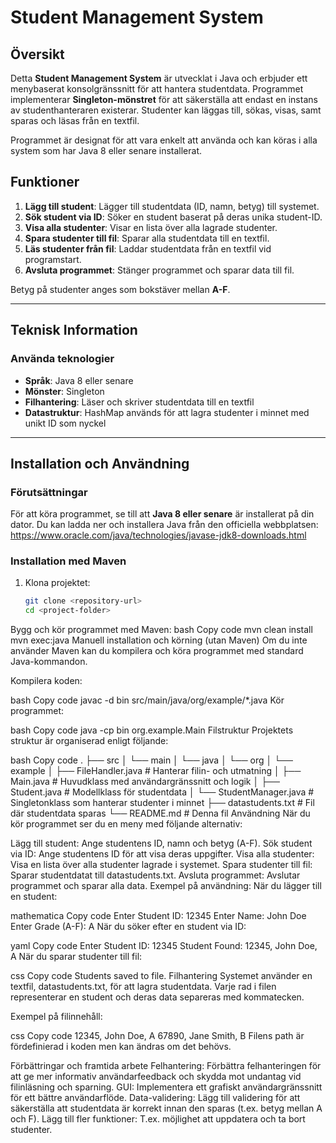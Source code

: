 # Student Management System

## Översikt
Detta **Student Management System** är utvecklat i Java och erbjuder ett menybaserat konsolgränssnitt för att hantera studentdata. Programmet implementerar **Singleton-mönstret** för att säkerställa att endast en instans av studenthanteraren existerar. Studenter kan läggas till, sökas, visas, samt sparas och läsas från en textfil.

Programmet är designat för att vara enkelt att använda och kan köras i alla system som har Java 8 eller senare installerat.

## Funktioner

1. **Lägg till student**: Lägger till studentdata (ID, namn, betyg) till systemet.
2. **Sök student via ID**: Söker en student baserat på deras unika student-ID.
3. **Visa alla studenter**: Visar en lista över alla lagrade studenter.
4. **Spara studenter till fil**: Sparar alla studentdata till en textfil.
5. **Läs studenter från fil**: Laddar studentdata från en textfil vid programstart.
6. **Avsluta programmet**: Stänger programmet och sparar data till fil.

Betyg på studenter anges som bokstäver mellan **A-F**.

---

## Teknisk Information

### Använda teknologier
- **Språk**: Java 8 eller senare
- **Mönster**: Singleton
- **Filhantering**: Läser och skriver studentdata till en textfil
- **Datastruktur**: HashMap används för att lagra studenter i minnet med unikt ID som nyckel

---

## Installation och Användning

### Förutsättningar
För att köra programmet, se till att **Java 8 eller senare** är installerat på din dator. Du kan ladda ner och installera Java från den officiella webbplatsen: https://www.oracle.com/java/technologies/javase-jdk8-downloads.html

### Installation med Maven
1. Klona projektet:
   ```bash
   git clone <repository-url>
   cd <project-folder>
Bygg och kör programmet med Maven:
bash
Copy code
mvn clean install
mvn exec:java
Manuell installation och körning (utan Maven)
Om du inte använder Maven kan du kompilera och köra programmet med standard Java-kommandon.

Kompilera koden:

bash
Copy code
javac -d bin src/main/java/org/example/*.java
Kör programmet:

bash
Copy code
java -cp bin org.example.Main
Filstruktur
Projektets struktur är organiserad enligt följande:

bash
Copy code
.
├── src
│   └── main
│       └── java
│           └── org
│               └── example
│                   ├── FileHandler.java        # Hanterar filin- och utmatning
│                   ├── Main.java               # Huvudklass med användargränssnitt och logik
│                   ├── Student.java            # Modellklass för studentdata
│                   └── StudentManager.java     # Singletonklass som hanterar studenter i minnet
├── datastudents.txt                      # Fil där studentdata sparas
└── README.md                             # Denna fil
Användning
När du kör programmet ser du en meny med följande alternativ:

Lägg till student:
Ange studentens ID, namn och betyg (A-F).
Sök student via ID:
Ange studentens ID för att visa deras uppgifter.
Visa alla studenter:
Visa en lista över alla studenter lagrade i systemet.
Spara studenter till fil:
Sparar studentdatat till datastudents.txt.
Avsluta programmet:
Avslutar programmet och sparar alla data.
Exempel på användning:
När du lägger till en student:

mathematica
Copy code
Enter Student ID: 12345
Enter Name: John Doe
Enter Grade (A-F): A
När du söker efter en student via ID:

yaml
Copy code
Enter Student ID: 12345
Student Found: 12345, John Doe, A
När du sparar studenter till fil:

css
Copy code
Students saved to file.
Filhantering
Systemet använder en textfil, datastudents.txt, för att lagra studentdata. Varje rad i filen representerar en student och deras data separeras med kommatecken.

Exempel på filinnehåll:

css
Copy code
12345, John Doe, A
67890, Jane Smith, B
Filens path är fördefinierad i koden men kan ändras om det behövs.

Förbättringar och framtida arbete
Felhantering: Förbättra felhanteringen för att ge mer informativ användarfeedback och skydda mot undantag vid filinläsning och sparning.
GUI: Implementera ett grafiskt användargränssnitt för ett bättre användarflöde.
Data-validering: Lägg till validering för att säkerställa att studentdata är korrekt innan den sparas (t.ex. betyg mellan A och F).
Lägg till fler funktioner: T.ex. möjlighet att uppdatera och ta bort studenter.
